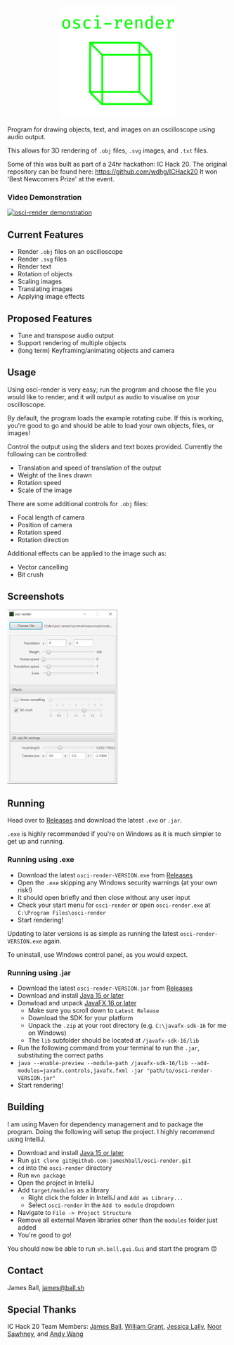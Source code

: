 <p align="center">
  <img width="267" height="256" src="osci.png" />
</p>

Program for drawing objects, text, and images on an oscilloscope using audio output.

This allows for 3D rendering of `.obj` files, `.svg` images, and `.txt` files.

Some of this was built as part of a 24hr hackathon: IC Hack 20. The original repository can be found here: https://github.com/wdhg/ICHack20 It won 'Best Newcomers Prize' at the event.

### Video Demonstration

[![osci-render demonstration](https://img.youtube.com/vi/feQzC_Tz5K4/0.jpg)](https://www.youtube.com/watch?v=feQzC_Tz5K4)

## Current Features

- Render `.obj` files on an oscilloscope
- Render `.svg` files
- Render text
- Rotation of objects
- Scaling images
- Translating images
- Applying image effects

## Proposed Features

- Tune and transpose audio output
- Support rendering of multiple objects
- (long term) Keyframing/animating objects and camera

## Usage

Using osci-render is very easy; run the program and choose the file you would like to render, and it will output as audio to visualise on your oscilloscope.

By default, the program loads the example rotating cube. If this is working, you're good to go and should be able to load your own objects, files, or images!

Control the output using the sliders and text boxes provided. Currently the following can be controlled:

- Translation and speed of translation of the output
- Weight of the lines drawn
- Rotation speed
- Scale of the image

There are some additional controls for `.obj` files:

- Focal length of camera
- Position of camera
- Rotation speed
- Rotation direction

Additional effects can be applied to the image such as:

- Vector cancelling
- Bit crush

## Screenshots

<img width="250px" height="396px" src="gui.png">

## Running

Head over to [Releases](https://github.com/jameshball/osci-render/releases) and download the latest `.exe` or `.jar`.

`.exe` is highly recommended if you're on Windows as it is much simpler to get up and running.

### Running using .exe

- Download the latest `osci-render-VERSION.exe` from [Releases](https://github.com/jameshball/osci-render/releases)
- Open the `.exe` skipping any Windows security warnings (at your own risk!)
- It should open briefly and then close without any user input
- Check your start menu for `osci-render` or open `osci-render.exe` at `C:\Program Files\osci-render`
- Start rendering!

Updating to later versions is as simple as running the latest `osci-render-VERSION.exe` again.

To uninstall, use Windows control panel, as you would expect.

### Running using .jar

- Download the latest `osci-render-VERSION.jar` from [Releases](https://github.com/jameshball/osci-render/releases)
- Download and install [Java 15 or later](https://www.oracle.com/java/technologies/javase-jdk16-downloads.html)
- Donwload and unpack [JavaFX 16 or later](https://gluonhq.com/products/javafx/)
  - Make sure you scroll down to `Latest Release`
  - Download the SDK for your platform
  - Unpack the `.zip` at your root directory (e.g. `C:\javafx-sdk-16` for me on Windows)
  - The `lib` subfolder should be located at `/javafx-sdk-16/lib`
- Run the following command from your terminal to run the `.jar`, substituting the correct paths 
- `java --enable-preview --module-path /javafx-sdk-16/lib --add-modules=javafx.controls,javafx.fxml -jar "path/to/osci-render-VERSION.jar"`
- Start rendering!

## Building

I am using Maven for dependency management and to package the program. Doing the following will setup the project. I highly recommend using IntelliJ.

- Download and install [Java 15 or later](https://www.oracle.com/java/technologies/javase-jdk16-downloads.html)
- Run `git clone git@github.com:jameshball/osci-render.git`
- `cd` into the `osci-render` directory
- Run `mvn package`
- Open the project in IntelliJ
- Add `target/modules` as a library
  - Right click the folder in IntelliJ and `Add as Library...`
  - Select `osci-render` in the `Add to module` dropdown
- Navigate to `File -> Project Structure`
- Remove all external Maven libraries other than the `modules` folder just added
- You're good to go!

You should now be able to run `sh.ball.gui.Gui` and start the program 😊

## Contact

James Ball, [james@ball.sh](mailto:james@ball.sh)

## Special Thanks

IC Hack 20 Team Members: [James Ball](https://github.com/jameshball), [William Grant](https://github.com/wdhg), [Jessica Lally](https://github.com/jessicalally), [Noor Sawhney](https://github.com/noor-gate), and [Andy Wang](https://github.com/cbeuw)
